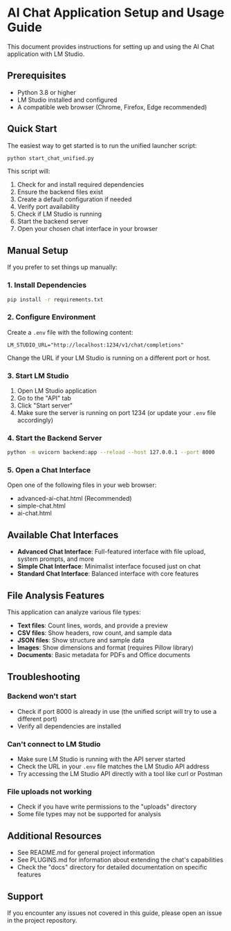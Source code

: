# AI Chat Application Setup and Usage Guide

This document provides instructions for setting up and using the AI Chat application with LM Studio.

## Prerequisites

- Python 3.8 or higher
- LM Studio installed and configured
- A compatible web browser (Chrome, Firefox, Edge recommended)

## Quick Start

The easiest way to get started is to run the unified launcher script:

```bash
python start_chat_unified.py
```

This script will:

1. Check for and install required dependencies
2. Ensure the backend files exist
3. Create a default configuration if needed
4. Verify port availability
5. Check if LM Studio is running
6. Start the backend server
7. Open your chosen chat interface in your browser

## Manual Setup

If you prefer to set things up manually:

### 1. Install Dependencies

```bash
pip install -r requirements.txt
```

### 2. Configure Environment

Create a `.env` file with the following content:

```
LM_STUDIO_URL="http://localhost:1234/v1/chat/completions"
```

Change the URL if your LM Studio is running on a different port or host.

### 3. Start LM Studio

1. Open LM Studio application
2. Go to the "API" tab
3. Click "Start server"
4. Make sure the server is running on port 1234 (or update your `.env` file accordingly)

### 4. Start the Backend Server

```bash
python -m uvicorn backend:app --reload --host 127.0.0.1 --port 8000
```

### 5. Open a Chat Interface

Open one of the following files in your web browser:

- advanced-ai-chat.html (Recommended)
- simple-chat.html
- ai-chat.html

## Available Chat Interfaces

- **Advanced Chat Interface**: Full-featured interface with file upload, system prompts, and more
- **Simple Chat Interface**: Minimalist interface focused just on chat
- **Standard Chat Interface**: Balanced interface with core features

## File Analysis Features

This application can analyze various file types:

- **Text files**: Count lines, words, and provide a preview
- **CSV files**: Show headers, row count, and sample data
- **JSON files**: Show structure and sample data
- **Images**: Show dimensions and format (requires Pillow library)
- **Documents**: Basic metadata for PDFs and Office documents

## Troubleshooting

### Backend won't start

- Check if port 8000 is already in use (the unified script will try to use a different port)
- Verify all dependencies are installed

### Can't connect to LM Studio

- Make sure LM Studio is running with the API server started
- Check the URL in your `.env` file matches the LM Studio API address
- Try accessing the LM Studio API directly with a tool like curl or Postman

### File uploads not working

- Check if you have write permissions to the "uploads" directory
- Some file types may not be supported for analysis

## Additional Resources

- See README.md for general project information
- See PLUGINS.md for information about extending the chat's capabilities
- Check the "docs" directory for detailed documentation on specific features

## Support

If you encounter any issues not covered in this guide, please open an issue in the project repository.
